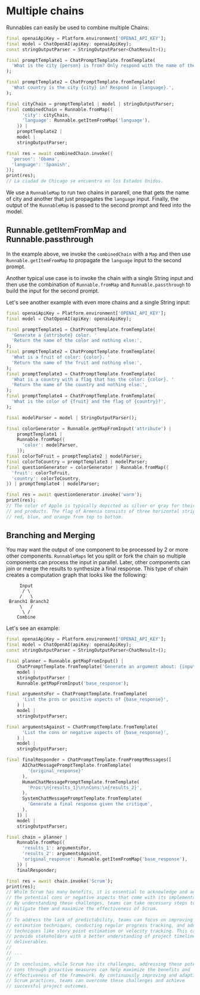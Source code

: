 # Multiple chains

Runnables can easily be used to combine multiple Chains:

```dart
final openaiApiKey = Platform.environment['OPENAI_API_KEY'];
final model = ChatOpenAI(apiKey: openaiApiKey);
const stringOutputParser = StringOutputParser<ChatResult>();

final promptTemplate1 = ChatPromptTemplate.fromTemplate(
  'What is the city {person} is from? Only respond with the name of the city.',
);

final promptTemplate2 = ChatPromptTemplate.fromTemplate(
  'What country is the city {city} in? Respond in {language}.',
);

final cityChain = promptTemplate1 | model | stringOutputParser;
final combinedChain = Runnable.fromMap({
      'city': cityChain,
      'language': Runnable.getItemFromMap('language'),
    }) |
    promptTemplate2 |
    model |
    stringOutputParser;

final res = await combinedChain.invoke({
  'person': 'Obama',
  'language': 'Spanish',
});
print(res);
// La ciudad de Chicago se encuentra en los Estados Unidos.
```

We use a `RunnableMap` to run two chains in pararell, one that gets the name of city and another that just propagates the `language` input. Finally, the output of the `RunnableMap` is passed to the second prompt and feed into the model.

## Runnable.getItemFromMap and Runnable.passthrough

In the example above, we invoke the `combinedChain` with a `Map` and then use `Runnable.getItemFromMap` to propagate the `language` input to the second prompt. 

Another typical use case is to invoke the chain with a single String input and then use the combination of `Runnable.fromMap` and `Runnable.passthrough` to build the input for the second prompt.

Let's see another example with even more chains and a single String input:

```dart
final openaiApiKey = Platform.environment['OPENAI_API_KEY'];
final model = ChatOpenAI(apiKey: openaiApiKey);

final promptTemplate1 = ChatPromptTemplate.fromTemplate(
  'Generate a {attribute} color. '
  'Return the name of the color and nothing else:',
);
final promptTemplate2 = ChatPromptTemplate.fromTemplate(
  'What is a fruit of color: {color}. '
  'Return the name of the fruit and nothing else:',
);
final promptTemplate3 = ChatPromptTemplate.fromTemplate(
  'What is a country with a flag that has the color: {color}. '
  'Return the name of the country and nothing else:',
);
final promptTemplate4 = ChatPromptTemplate.fromTemplate(
  'What is the color of {fruit} and the flag of {country}?',
);

final modelParser = model | StringOutputParser();

final colorGenerator = Runnable.getMapFromInput('attribute') |
    promptTemplate1 |
    Runnable.fromMap({
      'color': modelParser,
    });
final colorToFruit = promptTemplate2 | modelParser;
final colorToCountry = promptTemplate3 | modelParser;
final questionGenerator = colorGenerator | Runnable.fromMap({
  'fruit': colorToFruit,
  'country': colorToCountry,
}) | promptTemplate4 | modelParser;

final res = await questionGenerator.invoke('warm');
print(res);
// The color of Apple is typically depicted as silver or gray for their logo 
// and products. The flag of Armenia consists of three horizontal stripes of 
// red, blue, and orange from top to bottom.
```

## Branching and Merging

You may want the output of one component to be processed by 2 or more other components. `RunnableMaps` let you split or fork the chain so multiple components can process the input in parallel. Later, other components can join or merge the results to synthesize a final response. This type of chain creates a computation graph that looks like the following:

```
     Input
      / \
     /   \
 Branch1 Branch2
     \   /
      \ /
    Combine
```

Let's see an example:

```dart
final openaiApiKey = Platform.environment['OPENAI_API_KEY'];
final model = ChatOpenAI(apiKey: openaiApiKey);
const stringOutputParser = StringOutputParser<ChatResult>();

final planner = Runnable.getMapFromInput() |
    ChatPromptTemplate.fromTemplate('Generate an argument about: {input}') |
    model |
    stringOutputParser |
    Runnable.getMapFromInput('base_response');

final argumentsFor = ChatPromptTemplate.fromTemplate(
      'List the pros or positive aspects of {base_response}',
    ) |
    model |
    stringOutputParser;

final argumentsAgainst = ChatPromptTemplate.fromTemplate(
      'List the cons or negative aspects of {base_response}',
    ) |
    model |
    stringOutputParser;

final finalResponder = ChatPromptTemplate.fromPromptMessages([
      AIChatMessagePromptTemplate.fromTemplate(
        '{original_response}'
      ),
      HumanChatMessagePromptTemplate.fromTemplate(
        'Pros:\n{results_1}\n\nCons:\n{results_2}',
      ),
      SystemChatMessagePromptTemplate.fromTemplate(
        'Generate a final response given the critique',
      ),
    ]) |
    model |
    stringOutputParser;

final chain = planner |
    Runnable.fromMap({
      'results_1': argumentsFor,
      'results_2': argumentsAgainst,
      'original_response': Runnable.getItemFromMap('base_response'),
    }) |
    finalResponder;

final res = await chain.invoke('Scrum');
print(res);
// While Scrum has many benefits, it is essential to acknowledge and address
// the potential cons or negative aspects that come with its implementation.
// By understanding these challenges, teams can take necessary steps to
// mitigate them and maximize the effectiveness of Scrum.
//
// To address the lack of predictability, teams can focus on improving their
// estimation techniques, conducting regular progress tracking, and adopting
// techniques like story point estimation or velocity tracking. This can
// provide stakeholders with a better understanding of project timelines and
// deliverables.
//
// ...
//
// In conclusion, while Scrum has its challenges, addressing these potential
// cons through proactive measures can help maximize the benefits and
// effectiveness of the framework. By continuously improving and adapting
// Scrum practices, teams can overcome these challenges and achieve
// successful project outcomes.
```
